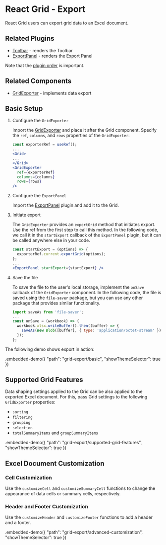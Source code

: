 # React Grid - Export

React Grid users can export grid data to an Excel document.

## Related Plugins

- [Toolbar](../reference/toolbar.md) - renders the Toolbar
- [ExportPanel](../reference/export-panel.md) - renders the Export Panel

Note that the [plugin order](./plugin-overview.md#plugin-order) is important.

## Related Components

- [GridExporter](../reference/grid-exporter.md) - implements data export

## Basic Setup

1. Configure the `GridExporter`

   Import the [GridExporter](../reference/grid-exporter.md) and place it after the Grid component. Specify the `ref`, `columns`, and `rows` properties of the `GridExporter`:

   ```jsx
   const exporterRef = useRef();
   ...
   <Grid>
   ...
   </Grid>
   <GridExporter
     ref={exporterRef}
     columns={columns}
     rows={rows}
   />
   ```

2. Configure the `ExportPanel`

   Import the [ExportPanel](../reference/export-panel.md) plugin and add it to the Grid.

3. Initiate export

   The `GridExporter` provides an `exportGrid` method that initiates export. Use the ref from the first step to call this method. In the following code, we call it in the `startExport` callback of the `ExportPanel` plugin, but it can be called anywhere else in your code.

   ```jsx
   const startExport = (options) => {
     exporterRef.current.exportGrid(options);
   };
   ...
   <ExportPanel startExport={startExport} />
   ```

4. Save the file

   To save the file to the user's local storage, implement the `onSave` callback of the `GridExporter` component. In the following code, the file is saved using the `file-saver` package, but you can use any other package that provides similar functionality.

   ```jsx
   import saveAs from 'file-saver';
   ...
   const onSave = (workbook) => {
     workbook.xlsx.writeBuffer().then((buffer) => {
       saveAs(new Blob([buffer], { type: 'application/octet-stream' }), 'DataGrid.xlsx');
     });
   };
   ```

The following demo shows export in action:

.embedded-demo({ "path": "grid-export/basic", "showThemeSelector": true })

## Supported Grid Features

Data shaping settings applied to the Grid can be also applied to the exported Excel document. For this, pass Grid settings to the following `GridExporter` properties:

- `sorting`
- `filtering`
- `grouping`
- `selection`
- `totalSummaryItems` and `groupSummaryItems`

.embedded-demo({ "path": "grid-export/supported-grid-features", "showThemeSelector": true })

## Excel Document Customization

### Cell Customization

Use the `customizeCell` and `customizeSummaryCell` functions to change the appearance of data cells or summary cells, respectively.

### Header and Footer Customization

Use the `customizeHeader` and `customizeFooter` functions to add a header and a footer.

.embedded-demo({ "path": "grid-export/advanced-customization", "showThemeSelector": true })
